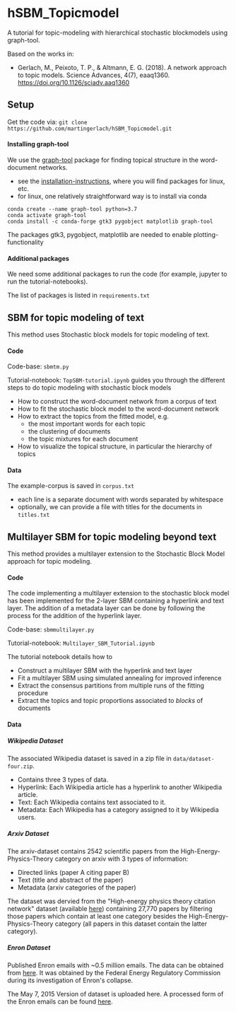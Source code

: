 # hSBM_Topicmodel

A tutorial for topic-modeling with hierarchical stochastic blockmodels using graph-tool.

Based on the works in:
- Gerlach, M., Peixoto, T. P., & Altmann, E. G. (2018). A network approach to topic models. Science Advances, 4(7), eaaq1360. https://doi.org/10.1126/sciadv.aaq1360


## Setup

Get the code via: `git clone https://github.com/martingerlach/hSBM_Topicmodel.git`

#### Installing graph-tool

We use the [graph-tool](https://graph-tool.skewed.de/) package for finding topical structure in the word-document networks.
- see the [installation-instructions](https://git.skewed.de/count0/graph-tool/wikis/installation-instructions), where you will find packages for linux, etc.
- for linux, one relatively straightforward way is to install via conda
```
conda create --name graph-tool python=3.7
conda activate graph-tool
conda install -c conda-forge gtk3 pygobject matplotlib graph-tool
```
The packages gtk3, pygobject, matplotlib are needed to enable plotting-functionality

#### Additional packages

We need some additional packages to run the code (for example, jupyter to run the tutorial-notebooks).

The list of packages is listed in `requirements.txt`


## SBM for topic modeling of text

This method uses Stochastic block models for topic modeling of text.

#### Code

Code-base: `sbmtm.py`

Tutorial-notebook: `TopSBM-tutorial.ipynb` guides you through the different steps to do topic modeling with stochastic block models
* How to construct the word-document network from a corpus of text
* How to fit the stochastic block model to the word-document network
* How to extract the topics from the fitted model, e.g.
	* the most important words for each topic
	* the clustering of documents
	* the topic mixtures for each document
* How to visualize the topical structure, in particular the hierarchy of topics

#### Data

The example-corpus is saved in `corpus.txt`
- each line is a separate document with words separated by whitespace
- optionally, we can provide a file with titles for the documents in `titles.txt`



## Multilayer SBM for topic modeling beyond text

This method provides a multilayer extension to the Stochastic Block Model approach for topic modeling.

#### Code
The code implementing a multilayer extension to the stochastic block model has been implemented for the 2-layer SBM containing a hyperlink and text layer. The addition of a metadata layer can be done by following the process for the addition of the hyperlink layer.

Code-base: `sbmmultilayer.py`

Tutorial-notebook: `Multilayer_SBM_Tutorial.ipynb`

The tutorial notebook details how to
- Construct a multilayer SBM with the hyperlink and text layer
- Fit a multilayer SBM using simulated annealing for improved inference 
- Extract the consensus partitions from multiple runs of the fitting procedure
- Extract the topics and topic proportions associated to *blocks* of documents


#### Data
##### Wikipedia Dataset
The associated Wikipedia dataset is saved in a zip file in `data/dataset-four.zip`. 
- Contains three 3 types of data.
- Hyperlink: Each Wikipedia article has a hyperlink to another Wikipedia article.
- Text: Each Wikipedia contains text associated to it.
- Metadata: Each Wikipedia has a category assigned to it by Wikipedia users.

##### Arxiv Dataset
The arxiv-dataset contains 2542 scientific papers from the High-Energy-Physics-Theory category on arxiv with 3 types of information:
- Directed links (paper A citing paper B)
- Text (title and abstract of the paper)
- Metadata (arxiv categories of the paper)

The dataset was dervied from the "High-energy physics theory citation network" dataset (available [here](http://snap.stanford.edu/data/cit-HepTh.html)) containing 27,770 papers by filtering those papers which contain at least one category besides the High-Energy-Physics-Theory category (all papers in this dataset contain the latter category).

##### Enron Dataset

Published Enron emails with ~0.5 million emails. The data can be obtained from [here](http://snap.stanford.edu/data/email-Enron.html). It was obtained by the Federal Energy Regulatory Commission during its investigation of Enron's collapse.

The May 7, 2015 Version of dataset is uploaded here. A processed form of the Enron emails can be found [here](https://www.kaggle.com/wcukierski/enron-email-dataset).
